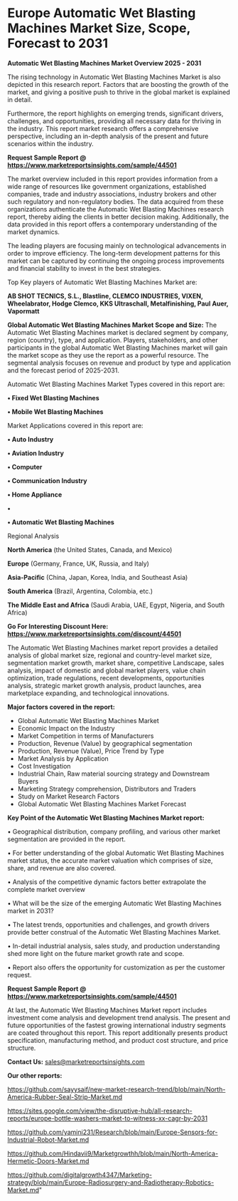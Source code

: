 # Europe Automatic Wet Blasting Machines Market Size, Scope, Forecast to 2031

<Strong> Automatic Wet Blasting Machines Market Overview 2025 - 2031</strong>

The rising technology in Automatic Wet Blasting Machines Market is also depicted in this research report. Factors that are boosting the growth of the market, and giving a positive push to thrive in the global market is explained in detail.

Furthermore, the report highlights on emerging trends, significant drivers, challenges, and opportunities, providing all necessary data for thriving in the industry. This report market research offers a comprehensive perspective, including an in-depth analysis of the present and future scenarios within the industry.

<strong>Request Sample Report @ <a href=https://www.marketreportsinsights.com/sample/44501>https://www.marketreportsinsights.com/sample/44501</a></strong>

The market overview included in this report provides information from a wide range of resources like government organizations, established companies, trade and industry associations, industry brokers and other such regulatory and non-regulatory bodies. The data acquired from these organizations authenticate the Automatic Wet Blasting Machines research report, thereby aiding the clients in better decision making. Additionally, the data provided in this report offers a contemporary understanding of the market dynamics.

The leading players are focusing mainly on technological advancements in order to improve efficiency. The long-term development patterns for this market can be captured by continuing the ongoing process improvements and financial stability to invest in the best strategies.

Top Key players of Automatic Wet Blasting Machines Market are:

<strong>AB SHOT TECNICS, S.L., Blastline, CLEMCO INDUSTRIES, VIXEN, Wheelabrator, Hodge Clemco, KKS Ultraschall, Metalfinishing, Paul Auer, Vapormatt</strong>

<strong><b>Global Automatic Wet Blasting Machines Market Scope and Size:</b></strong>
The Automatic Wet Blasting Machines market is declared segment by company, region (country), type, and application. Players, stakeholders, and other participants in the global Automatic Wet Blasting Machines market will gain the market scope as they use the report as a powerful resource. The segmental analysis focuses on revenue and product by type and application and the forecast period of 2025-2031.

Automatic Wet Blasting Machines Market Types covered in this report are:

<strong>•  Fixed Wet Blasting Machines

•  Mobile Wet Blasting Machines</strong>

Market Applications covered in this report are:

<strong>•  Auto Industry

•  Aviation Industry

•  Computer

•  Communication Industry

•  Home Appliance

•  

•  Automatic Wet Blasting Machines</strong> 

Regional Analysis

<strong>North America</strong> (the United States, Canada, and Mexico)

<strong>Europe</strong> (Germany, France, UK, Russia, and Italy)

<strong>Asia-Pacific</strong> (China, Japan, Korea, India, and Southeast Asia)

<strong>South America</strong> (Brazil, Argentina, Colombia, etc.)

<strong>The Middle East and Africa</strong> (Saudi Arabia, UAE, Egypt, Nigeria, and South Africa)

<strong>Go For Interesting Discount Here: <a href=https://www.marketreportsinsights.com/discount/44501>https://www.marketreportsinsights.com/discount/44501</a></strong>

The Automatic Wet Blasting Machines market report provides a detailed analysis of global market size, regional and country-level market size, segmentation market growth, market share, competitive Landscape, sales analysis, impact of domestic and global market players, value chain optimization, trade regulations, recent developments, opportunities analysis, strategic market growth analysis, product launches, area marketplace expanding, and technological innovations.

<strong><b>Major factors covered in the report:</b></strong>
<ul>
  <li>Global Automatic Wet Blasting Machines Market </li>
  <li>Economic Impact on the Industry</li>
  <li>Market Competition in terms of Manufacturers</li>
  <li>Production, Revenue (Value) by geographical segmentation</li>
  <li>Production, Revenue (Value), Price Trend by Type</li>
  <li>Market Analysis by Application</li>
  <li>Cost Investigation</li>
  <li>Industrial Chain, Raw material sourcing strategy and Downstream Buyers</li>
  <li>Marketing Strategy comprehension, Distributors and Traders</li>
  <li>Study on Market Research Factors</li>
  <li>Global Automatic Wet Blasting Machines Market Forecast</li>
</ul>

<strong><b>Key Point of the Automatic Wet Blasting Machines Market report:</b></strong>

• Geographical distribution, company profiling, and various other market segmentation are provided in the report.

• For better understanding of the global Automatic Wet Blasting Machines market status, the accurate market valuation which comprises of size, share, and revenue are also covered.

• Analysis of the competitive dynamic factors better extrapolate the complete market overview

• What will be the size of the emerging Automatic Wet Blasting Machines market in 2031?

• The latest trends, opportunities and challenges, and growth drivers provide better construal of the Automatic Wet Blasting Machines Market.

• In-detail industrial analysis, sales study, and production understanding shed more light on the future market growth rate and scope.

• Report also offers the opportunity for customization as per the customer request.

<strong>Request Sample Report @ <a href=https://www.marketreportsinsights.com/sample/44501>https://www.marketreportsinsights.com/sample/44501</a></strong>

At last, the Automatic Wet Blasting Machines Market report includes investment come analysis and development trend analysis. The present and future opportunities of the fastest growing international industry segments are coated throughout this report. This report additionally presents product specification, manufacturing method, and product cost structure, and price structure.

<strong>Contact Us:</strong>
sales@marketreportsinsights.com

<strong>Our other reports:</strong>

<a href=https://github.com/sayysaif/new-market-research-trend/blob/main/North-America-Rubber-Seal-Strip-Market.md>https://github.com/sayysaif/new-market-research-trend/blob/main/North-America-Rubber-Seal-Strip-Market.md</a>

<a href=https://sites.google.com/view/the-disruptive-hub/all-research-reports/europe-bottle-washers-market-to-witness-xx-cagr-by-2031>https://sites.google.com/view/the-disruptive-hub/all-research-reports/europe-bottle-washers-market-to-witness-xx-cagr-by-2031</a>

<a href=https://github.com/yamini231/Research/blob/main/Europe-Sensors-for-Industrial-Robot-Market.md>https://github.com/yamini231/Research/blob/main/Europe-Sensors-for-Industrial-Robot-Market.md</a>

<a href=https://github.com/Hindavii9/Marketgrowthh/blob/main/North-America-Hermetic-Doors-Market.md>https://github.com/Hindavii9/Marketgrowthh/blob/main/North-America-Hermetic-Doors-Market.md</a>

<a href=https://github.com/digitalgrowth4347/Marketing-strategy/blob/main/Europe-Radiosurgery-and-Radiotherapy-Robotics-Market.md>https://github.com/digitalgrowth4347/Marketing-strategy/blob/main/Europe-Radiosurgery-and-Radiotherapy-Robotics-Market.md</a>"

